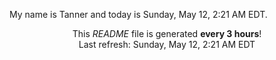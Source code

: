 My name is Tanner and today is Sunday, May 12, 2:21 AM EDT.

<p align="center">This <i>README</i> file is generated <b>every 3 hours</b>!</br>Last refresh: Sunday, May 12, 2:21 AM EDT<br /></p>
